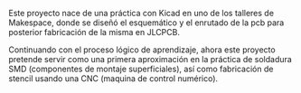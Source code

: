 Este proyecto nace de una práctica con Kicad en uno de los talleres de Makespace,
donde se diseñó el esquemático y el enrutado de la pcb para posterior fabricación de la misma en JLCPCB.

Continuando con el proceso lógico de aprendizaje, 
ahora este proyecto pretende servir como una primera aproximación en la práctica de soldadura SMD (componentes de montaje superficiales), 
así como fabricación de stencil usando una CNC (maquina de control numérico).
